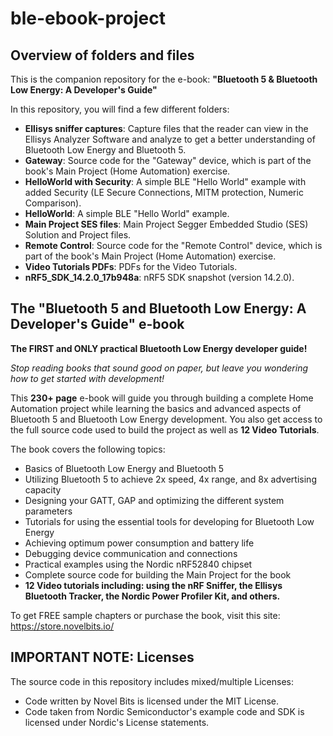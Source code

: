 # ble-ebook-project
## Overview of folders and files
This is the companion repository for the e-book: **"Bluetooth 5 &amp; Bluetooth Low Energy: A Developer's Guide"**

In this repository, you will find a few different folders:
- **Ellisys sniffer captures**: Capture files that the reader can view in the Ellisys Analyzer Software and analyze to get a better understanding of Bluetooth Low Energy and Bluetooth 5.
- **Gateway**: Source code for the "Gateway" device, which is part of the book's Main Project (Home Automation) exercise.
- **HelloWorld with Security**: A simple BLE "Hello World" example with added Security (LE Secure Connections, MITM protection, Numeric Comparison).
- **HelloWorld**: A simple BLE "Hello World" example.
- **Main Project SES files**: Main Project Segger Embedded Studio (SES) Solution and Project files.
- **Remote Control**: Source code for the "Remote Control" device, which is part of the book's Main Project (Home Automation) exercise.
- **Video Tutorials PDFs**: PDFs for the Video Tutorials.
- **nRF5_SDK_14.2.0_17b948a**: nRF5 SDK snapshot (version 14.2.0).

## The "Bluetooth 5 and Bluetooth Low Energy: A Developer's Guide" e-book
**The FIRST and ONLY practical Bluetooth Low Energy developer guide!**

_Stop reading books that sound good on paper, but leave you wondering how to get started with development!_

This **230+ page** e-book will guide you through building a complete Home Automation project while learning the basics and advanced aspects of Bluetooth 5 and Bluetooth Low Energy development. You also get access to the full source code used to build the project as well as **12 Video Tutorials**.

The book covers the following topics:

- Basics of Bluetooth Low Energy and Bluetooth 5
- Utilizing Bluetooth 5 to achieve 2x speed, 4x range, and 8x advertising capacity
- Designing your GATT, GAP and optimizing the different system parameters
- Tutorials for using the essential tools for developing for Bluetooth Low Energy
- Achieving optimum power consumption and battery life
- Debugging device communication and connections
- Practical examples using the Nordic nRF52840 chipset
- Complete source code for building the Main Project for the book
- **12 Video tutorials including: using the nRF Sniffer, the Ellisys Bluetooth Tracker, the Nordic Power Profiler Kit, and others.**

To get FREE sample chapters or purchase the book, visit this site: https://store.novelbits.io/

## IMPORTANT NOTE: Licenses
The source code in this repository includes mixed/multiple Licenses:
- Code written by Novel Bits is licensed under the MIT License.
- Code taken from Nordic Semiconductor's example code and SDK is licensed under Nordic's License statements.
